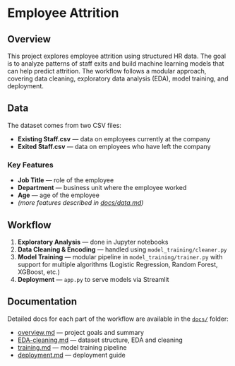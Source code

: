 # Employee Attrition

## Overview
This project explores employee attrition using structured HR data. The goal is to analyze patterns of staff exits and build machine learning models that can help predict attrition. The workflow follows a modular approach, covering data cleaning, exploratory data analysis (EDA), model training, and deployment.

## Data
The dataset comes from two CSV files:
- **Existing Staff.csv** — data on employees currently at the company  
- **Exited Staff.csv** — data on employees who have left the company  

### Key Features
- **Job Title** — role of the employee  
- **Department** — business unit where the employee worked  
- **Age** — age of the employee  
- *(more features described in [docs/data.md](docs/data.md))*  


## Workflow
1. **Exploratory Analysis** — done in Jupyter notebooks  
2. **Data Cleaning & Encoding** — handled using `model_training/cleaner.py` 
3. **Model Training** — modular pipeline in `model_training/trainer.py` with support for multiple algorithms (Logistic Regression, Random Forest, XGBoost, etc.)  
4. **Deployment** — `app.py` to serve models via Streamlit  

## Documentation
Detailed docs for each part of the workflow are available in the [`docs/`](docs/) folder:
- [overview.md](docs/overview.md) — project goals and summary  
- [EDA-cleaning.md](docs/EDA-cleaning.md) — dataset structure, EDA and cleaning  
- [training.md](docs/training.md) — model training pipeline  
- [deployment.md](docs/deployment.md) — deployment guide  




